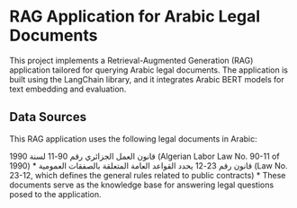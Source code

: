 # RAG Application for Arabic Legal Documents
This project implements a Retrieval-Augmented Generation (RAG) application tailored for querying Arabic legal documents. The application is built using the LangChain library, and it integrates Arabic BERT models for text embedding and evaluation.

## Data Sources
This RAG application uses the following legal documents in Arabic:

قانون العمل الجزائري رقم 90-11 لسنة 1990 (Algerian Labor Law No. 90-11 of 1990) *
قانون رقم 23-12 يحدد القواعد العامة المتعلقة بالصفقات العمومية (Law No. 23-12, which defines the general rules related to public contracts) * 
These documents serve as the knowledge base for answering legal questions posed to the application.
